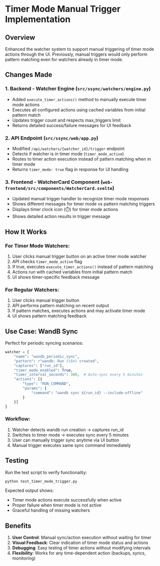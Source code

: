 # Timer Mode Manual Trigger Implementation

## Overview
Enhanced the watcher system to support manual triggering of timer mode actions through the UI. Previously, manual triggers would only perform pattern matching even for watchers already in timer mode.

## Changes Made

### 1. Backend - Watcher Engine (`src/ssync/watchers/engine.py`)
- Added `execute_timer_actions()` method to manually execute timer mode actions
- Executes all configured actions using cached variables from initial pattern match
- Updates trigger count and respects max_triggers limit
- Returns detailed success/failure messages for UI feedback

### 2. API Endpoint (`src/ssync/web/app.py`)
- Modified `/api/watchers/{watcher_id}/trigger` endpoint
- Detects if watcher is in timer mode (`timer_mode_active`)
- Routes to timer action execution instead of pattern matching when in timer mode
- Returns `timer_mode: true` flag in response for UI handling

### 3. Frontend - WatcherCard Component (`web-frontend/src/components/WatcherCard.svelte`)
- Updated manual trigger handler to recognize timer mode responses
- Shows different messages for timer mode vs pattern matching triggers
- Displays timer clock icon (⏱️) for timer mode actions
- Shows detailed action results in trigger message

## How It Works

### For Timer Mode Watchers:
1. User clicks manual trigger button on an active timer mode watcher
2. API checks `timer_mode_active` flag
3. If true, executes `execute_timer_actions()` instead of pattern matching
4. Actions run with cached variables from initial pattern match
5. UI shows timer-specific feedback message

### For Regular Watchers:
1. User clicks manual trigger button
2. API performs pattern matching on recent output
3. If pattern matches, executes actions and may activate timer mode
4. UI shows pattern matching feedback

## Use Case: WandB Sync

Perfect for periodic syncing scenarios:

```python
watcher = {
    "name": "wandb_periodic_sync",
    "pattern": r"wandb: Run (\S+) created",
    "captures": ["run_id"],
    "timer_mode_enabled": True,
    "timer_interval_seconds": 300,  # Auto-sync every 5 minutes
    "actions": [{
        "type": "RUN_COMMAND",
        "params": {
            "command": "wandb sync ${run_id} --include-offline"
        }
    }]
}
```

### Workflow:
1. Watcher detects wandb run creation → captures run_id
2. Switches to timer mode → executes sync every 5 minutes
3. User can manually trigger sync anytime via UI button
4. Manual trigger executes same sync command immediately

## Testing

Run the test script to verify functionality:
```bash
python test_timer_mode_trigger.py
```

Expected output shows:
- Timer mode actions execute successfully when active
- Proper failure when timer mode is not active
- Graceful handling of missing watchers

## Benefits

1. **User Control**: Manual sync/action execution without waiting for timer
2. **Visual Feedback**: Clear indication of timer mode status and actions
3. **Debugging**: Easy testing of timer actions without modifying intervals
4. **Flexibility**: Works for any time-dependent action (backups, syncs, monitoring)